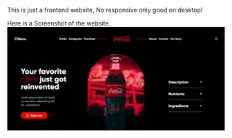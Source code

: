 This is just a frontend website, No responsive only good on desktop!

Here is a Screenshot of the website.
![Website image](website_ss.PNG)

